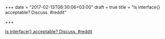 +++
date = "2017-02-13T06:30:06+03:00"
draft = true
title = "Is interface{} acceptable? Discuss.  #reddit"

+++

<p><a href="https://t.co/mXyCtdbWPz">Is interface{} acceptable? Discuss.  #reddit</a></p>
